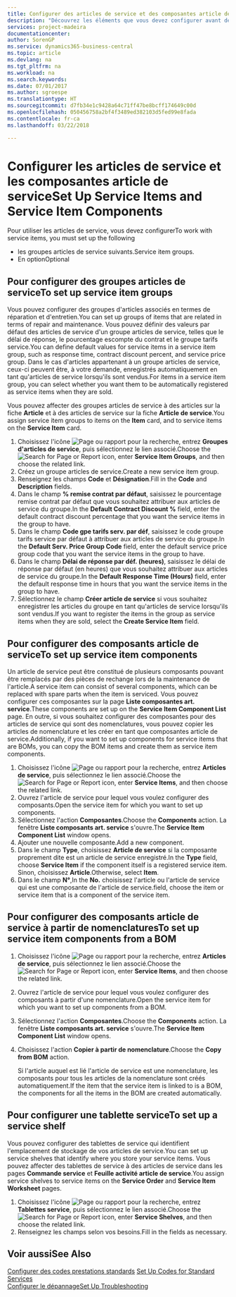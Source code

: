 ```yaml
---
title: Configurer des articles de service et des composantes article de service | Microsoft Docs
description: "Découvrez les éléments que vous devez configurer avant de pouvoir utiliser des articles de service, notamment les valeurs par défaut telles que le délai de réponse, le pourcentage escompte de paiement contrat et le groupe tarifs service."
services: project-madeira
documentationcenter: 
author: SorenGP
ms.service: dynamics365-business-central
ms.topic: article
ms.devlang: na
ms.tgt_pltfrm: na
ms.workload: na
ms.search.keywords: 
ms.date: 07/01/2017
ms.author: sgroespe
ms.translationtype: HT
ms.sourcegitcommit: d7fb34e1c9428a64c71ff47be8bcff174649c00d
ms.openlocfilehash: 050456758a2bf4f3489ed382103d5fed99e8fada
ms.contentlocale: fr-ca
ms.lasthandoff: 03/22/2018

---
```

# <a name="set-up-service-items-and-service-item-components"></a><span data-ttu-id="b03a9-103">Configurer les articles de service et les composantes article de service</span><span class="sxs-lookup"><span data-stu-id="b03a9-103">Set Up Service Items and Service Item Components</span></span>
<span data-ttu-id="b03a9-104">Pour utiliser les articles de service, vous devez configurer</span><span class="sxs-lookup"><span data-stu-id="b03a9-104">To work with service items, you must set up the following</span></span>

* <span data-ttu-id="b03a9-105">les groupes articles de service suivants.</span><span class="sxs-lookup"><span data-stu-id="b03a9-105">Service item groups.</span></span>
* <span data-ttu-id="b03a9-106">En option</span><span class="sxs-lookup"><span data-stu-id="b03a9-106">Optional</span></span>

## <a name="to-set-up-service-item-groups"></a><span data-ttu-id="b03a9-107">Pour configurer des groupes articles de service</span><span class="sxs-lookup"><span data-stu-id="b03a9-107">To set up service item groups</span></span>
<span data-ttu-id="b03a9-108">Vous pouvez configurer des groupes d'articles associés en termes de réparation et d'entretien.</span><span class="sxs-lookup"><span data-stu-id="b03a9-108">You can set up groups of items that are related in terms of repair and maintenance.</span></span> <span data-ttu-id="b03a9-109">Vous pouvez définir des valeurs par défaut des articles de service d'un groupe articles de service, telles que le délai de réponse, le pourcentage escompte du contrat et le groupe tarifs service.</span><span class="sxs-lookup"><span data-stu-id="b03a9-109">You can define default values for service items in a service item group, such as response time, contract discount percent, and service price group.</span></span> <span data-ttu-id="b03a9-110">Dans le cas d'articles appartenant à un groupe articles de service, ceux-ci peuvent être, à votre demande, enregistrés automatiquement en tant qu'articles de service lorsqu'ils sont vendus.</span><span class="sxs-lookup"><span data-stu-id="b03a9-110">For items in a service item group, you can select whether you want them to be automatically registered as service items when they are sold.</span></span>  

<span data-ttu-id="b03a9-111">Vous pouvez affecter des groupes articles de service à des articles sur la fiche **Article** et à des articles de service sur la fiche **Article de service**.</span><span class="sxs-lookup"><span data-stu-id="b03a9-111">You assign service item groups to items on the **Item** card, and to service items on the **Service Item** card.</span></span>  

1. <span data-ttu-id="b03a9-112">Choisissez l'icône ![Page ou rapport pour la recherche](media/ui-search/search_small.png "icône Page ou rapport pour la recherche"), entrez **Groupes d'articles de service**, puis sélectionnez le lien associé.</span><span class="sxs-lookup"><span data-stu-id="b03a9-112">Choose the ![Search for Page or Report](media/ui-search/search_small.png "Search for Page or Report icon") icon, enter **Service Item Groups**, and then choose the related link.</span></span>  
2. <span data-ttu-id="b03a9-113">Créez un groupe articles de service.</span><span class="sxs-lookup"><span data-stu-id="b03a9-113">Create a new service item group.</span></span>  
3. <span data-ttu-id="b03a9-114">Renseignez les champs **Code** et **Désignation**.</span><span class="sxs-lookup"><span data-stu-id="b03a9-114">Fill in the **Code** and **Description** fields.</span></span>  
4. <span data-ttu-id="b03a9-115">Dans le champ **% remise contrat par défaut**, saisissez le pourcentage remise contrat par défaut que vous souhaitez attribuer aux articles de service du groupe.</span><span class="sxs-lookup"><span data-stu-id="b03a9-115">In the **Default Contract Discount %** field, enter the default contract discount percentage that you want the service items in the group to have.</span></span>  
5. <span data-ttu-id="b03a9-116">Dans le champ **Code gpe tarifs serv. par déf**, saisissez le code groupe tarifs service par défaut à attribuer aux articles de service du groupe.</span><span class="sxs-lookup"><span data-stu-id="b03a9-116">In the **Default Serv. Price Group Code** field, enter the default service price group code that you want the service items in the group to have.</span></span>  
6. <span data-ttu-id="b03a9-117">Dans le champ **Délai de réponse par déf. (heures)**, saisissez le délai de réponse par défaut (en heures) que vous souhaitez attribuer aux articles de service du groupe.</span><span class="sxs-lookup"><span data-stu-id="b03a9-117">In the **Default Response Time (Hours)** field, enter the default response time in hours that you want the service items in the group to have.</span></span>  
7. <span data-ttu-id="b03a9-118">Sélectionnez le champ **Créer article de service** si vous souhaitez enregistrer les articles du groupe en tant qu'articles de service lorsqu'ils sont vendus.</span><span class="sxs-lookup"><span data-stu-id="b03a9-118">If you want to register the items in the group as service items when they are sold, select the **Create Service Item** field.</span></span>  

## <a name="to-set-up-service-item-components"></a><span data-ttu-id="b03a9-119">Pour configurer des composants article de service</span><span class="sxs-lookup"><span data-stu-id="b03a9-119">To set up service item components</span></span>
<span data-ttu-id="b03a9-120">Un article de service peut être constitué de plusieurs composants pouvant être remplacés par des pièces de rechange lors de la maintenance de l'article.</span><span class="sxs-lookup"><span data-stu-id="b03a9-120">A service item can consist of several components, which can be replaced with spare parts when the item is serviced.</span></span> <span data-ttu-id="b03a9-121">Vous pouvez configurer ces composantes sur la page **Liste composantes art. service**.</span><span class="sxs-lookup"><span data-stu-id="b03a9-121">These components are set up on the **Service Item Component List** page.</span></span> <span data-ttu-id="b03a9-122">En outre, si vous souhaitez configurer des composantes pour des articles de service qui sont des nomenclatures, vous pouvez copier les articles de nomenclature et les créer en tant que composantes article de service.</span><span class="sxs-lookup"><span data-stu-id="b03a9-122">Additionally, if you want to set up components for service items that are BOMs, you can copy the BOM items and create them as service item components.</span></span>

1. <span data-ttu-id="b03a9-123">Choisissez l'icône ![Page ou rapport pour la recherche](media/ui-search/search_small.png "icône Page ou rapport pour la recherche"), entrez **Articles de service**, puis sélectionnez le lien associé.</span><span class="sxs-lookup"><span data-stu-id="b03a9-123">Choose the ![Search for Page or Report](media/ui-search/search_small.png "Search for Page or Report icon") icon, enter **Service Items**, and then choose the related link.</span></span>
2. <span data-ttu-id="b03a9-124">Ouvrez l'article de service pour lequel vous voulez configurer des composants.</span><span class="sxs-lookup"><span data-stu-id="b03a9-124">Open the service item for which you want to set up components.</span></span>  
3. <span data-ttu-id="b03a9-125">Sélectionnez l'action **Composantes**.</span><span class="sxs-lookup"><span data-stu-id="b03a9-125">Choose the **Components** action.</span></span> <span data-ttu-id="b03a9-126">La fenêtre **Liste composants art. service** s'ouvre.</span><span class="sxs-lookup"><span data-stu-id="b03a9-126">The **Service Item Component List** window opens.</span></span>  
4. <span data-ttu-id="b03a9-127">Ajouter une nouvelle composante.</span><span class="sxs-lookup"><span data-stu-id="b03a9-127">Add a new component.</span></span>  
5. <span data-ttu-id="b03a9-128">Dans le champ **Type**, choisissez **Article de service** si la composante proprement dite est un article de service enregistré.</span><span class="sxs-lookup"><span data-stu-id="b03a9-128">In the **Type** field, choose **Service Item** if the component itself is a registered service item.</span></span> <span data-ttu-id="b03a9-129">Sinon, choisissez **Article**.</span><span class="sxs-lookup"><span data-stu-id="b03a9-129">Otherwise, select **Item**.</span></span>  
6. <span data-ttu-id="b03a9-130">Dans le champ **N°**,</span><span class="sxs-lookup"><span data-stu-id="b03a9-130">In the **No.**</span></span> <span data-ttu-id="b03a9-131">choisissez l'article ou l'article de service qui est une composante de l'article de service.</span><span class="sxs-lookup"><span data-stu-id="b03a9-131">field, choose the item or service item that is a component of the service item.</span></span>  

## <a name="to-set-up-service-item-components-from-a-bom"></a><span data-ttu-id="b03a9-132">Pour configurer des composants article de service à partir de nomenclatures</span><span class="sxs-lookup"><span data-stu-id="b03a9-132">To set up service item components from a BOM</span></span>
1.  <span data-ttu-id="b03a9-133">Choisissez l'icône ![Page ou rapport pour la recherche](media/ui-search/search_small.png "icône Page ou rapport pour la recherche"), entrez **Articles de service**, puis sélectionnez le lien associé.</span><span class="sxs-lookup"><span data-stu-id="b03a9-133">Choose the ![Search for Page or Report](media/ui-search/search_small.png "Search for Page or Report icon") icon, enter **Service Items**, and then choose the related link.</span></span>  
2. <span data-ttu-id="b03a9-134">Ouvrez l'article de service pour lequel vous voulez configurer des composants à partir d'une nomenclature.</span><span class="sxs-lookup"><span data-stu-id="b03a9-134">Open the service item for which you want to set up components from a BOM.</span></span>  
3. <span data-ttu-id="b03a9-135">Sélectionnez l'action **Composantes**.</span><span class="sxs-lookup"><span data-stu-id="b03a9-135">Choose the **Components** action.</span></span> <span data-ttu-id="b03a9-136">La fenêtre **Liste composants art. service** s'ouvre.</span><span class="sxs-lookup"><span data-stu-id="b03a9-136">The **Service Item Component List** window opens.</span></span>  
4. <span data-ttu-id="b03a9-137">Choisissez l'action **Copier à partir de nomenclature**.</span><span class="sxs-lookup"><span data-stu-id="b03a9-137">Choose the **Copy from BOM** action.</span></span>  

    <span data-ttu-id="b03a9-138">Si l'article auquel est lié l'article de service est une nomenclature, les composants pour tous les articles de la nomenclature sont créés automatiquement.</span><span class="sxs-lookup"><span data-stu-id="b03a9-138">If the item that the service item is linked to is a BOM, the components for all the items in the BOM are created automatically.</span></span>  

## <a name="to-set-up-a-service-shelf"></a><span data-ttu-id="b03a9-139">Pour configurer une tablette service</span><span class="sxs-lookup"><span data-stu-id="b03a9-139">To set up a service shelf</span></span>
<span data-ttu-id="b03a9-140">Vous pouvez configurer des tablettes de service qui identifient l'emplacement de stockage de vos articles de service.</span><span class="sxs-lookup"><span data-stu-id="b03a9-140">You can set up service shelves that identify where you store your service items.</span></span> <span data-ttu-id="b03a9-141">Vous pouvez affecter des tablettes de service à des articles de service dans les pages **Commande service** et **Feuille activité article de service**.</span><span class="sxs-lookup"><span data-stu-id="b03a9-141">You assign service shelves to service items on the **Service Order** and **Service Item Worksheet** pages.</span></span>  

1. <span data-ttu-id="b03a9-142">Choisissez l'icône ![Page ou rapport pour la recherche](media/ui-search/search_small.png "icône Page ou rapport pour la recherche"), entrez **Tablettes service**, puis sélectionnez le lien associé.</span><span class="sxs-lookup"><span data-stu-id="b03a9-142">Choose the ![Search for Page or Report](media/ui-search/search_small.png "Search for Page or Report icon") icon, enter **Service Shelves**, and then choose the related link.</span></span>
2. <span data-ttu-id="b03a9-143">Renseignez les champs selon vos besoins.</span><span class="sxs-lookup"><span data-stu-id="b03a9-143">Fill in the fields as necessary.</span></span>

## <a name="see-also"></a><span data-ttu-id="b03a9-144">Voir aussi</span><span class="sxs-lookup"><span data-stu-id="b03a9-144">See Also</span></span>
<span data-ttu-id="b03a9-145">[Configurer des codes prestations standards](service-how-setup-service-coding.md) </span><span class="sxs-lookup"><span data-stu-id="b03a9-145">[Set Up Codes for Standard Services](service-how-setup-service-coding.md) </span></span>  
[<span data-ttu-id="b03a9-146">Configurer le dépannage</span><span class="sxs-lookup"><span data-stu-id="b03a9-146">Set Up Troubleshooting</span></span>](service-how-setup-troubleshooting.md)

